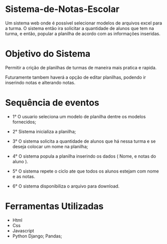 # Sistema-de-Notas-Escolar

Um sistema web onde é possível selecionar modelos de arquivos excel para a turma. O sistema então ira solicitar a quantidade de alunos que tem na turma, e então, popular a planilha de acordo com as informações inseridas.

# Objetivo do Sistema

Permitir a crição de planilhas de turmas de maneira mais pratica e rapida.

Futuramente tambem haverá a opção de editar planilhas, podendo ir inserindo notas e alterando notas.

# Sequência de eventos

- 1° O usuario seleciona um modelo de planilha dentre os modelos fornecidos;

- 2° Sistema inicializa a planilha;

- 3° O sistema solicita a quantidade de alunos que há nessa turma e se deseja colocar um nome na planilha;

- 4° O sistema popula a planilha inserindo os dados ( Nome, e notas do aluno ).

- 5° O sistema repete o ciclo ate que todos os alunos estejam com nome e as notas.

- 6° O sistema disponibiliza o arquivo para download.

# Ferramentas Utilizadas

- Html
- Css
- Javascript
- Python
  Django;
  Pandas;
